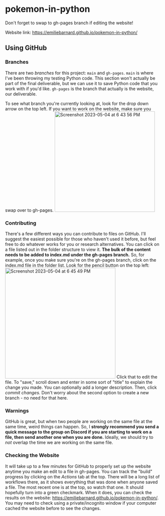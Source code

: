 # pokemon-in-python

Don't forget to swap to gh-pages branch if editing the website!

Website link: https://emiliebarnard.github.io/pokemon-in-python/

## Using GitHub

### Branches

There are two *branches* for this project: `main` and `gh-pages`. `main` is where I've been throwing my testing Python code. This section won't actually be part of the final deliverable, but we can use it to save Python code that you work with if you'd like. `gh-pages` is the branch that actually is the website, our deliverable.

To see what branch you're currently looking at, look for the drop down arrow on the top left. If you want to work on the website, make sure you swap over to gh-pages.
<img width="325" alt="Screenshot 2023-05-04 at 6 43 56 PM" src="https://user-images.githubusercontent.com/1448658/236362338-8c1d3f7d-8e12-49d2-8abc-06314d3363a3.png">

### Contributing

There's a few different ways you can contribute to files on GitHub. I'll suggest the easiest possible for those who haven't used it before, but feel free to do whatever works for you or research alternatives. You can click on a file listed out in the folder structure to view it. **The bulk of the content needs to be added to index.md under the gh-pages branch.** So, for example, once you make sure you're on the gh-pages branch, click on the index.md file in the folder list. Look for the pencil button on the top left:
<img width="358" alt="Screenshot 2023-05-04 at 6 45 49 PM" src="https://user-images.githubusercontent.com/1448658/236362458-5a555869-4351-40bd-a203-a210d5b774c8.png">
Click that to edit the file. To "save," scroll down and enter in some sort of "title" to explain the change you made. You can optionally add a longer description. Then, click *commit changes.* Don't worry about the second option to create a new branch - no need for that here.

### Warnings

GitHub is great, but when two people are working on the same file at the same time, weird things can happen. So, I **strongly recommend you send a quick message to the group on Discord if you are starting to work on a file, then send another one when you are done.** Ideally, we should try to *not* overlap the time we are working on the same file.

### Checking the Website

It will take up to a few minutes for GitHub to properly set up the website anytime you make an edit to a file in gh-pages. You can track the "build" progress by clicking on the *Actions* tab at the top. There will be a long list of workflows there, as it shows everything that was done when anyone saved a file. The most recent one is at the top, so watch that one. It should hopefully turn into a green checkmark. When it does, you can check the results on the website: https://emiliebarnard.github.io/pokemon-in-python/. You may need to check using a private/incognito window if your computer cached the website before to see the changes.
